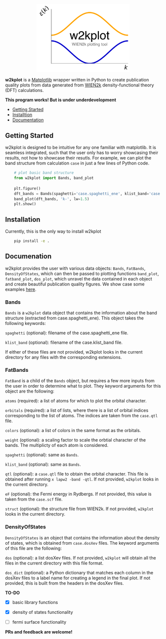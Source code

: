 <p align="center">
<a href="https://github.com/harrisonlabollita/w2kplot">
<img width = "300" src="logo.png" alt="w2kplot"/>
</a>
</p>


**w2kplot** is a [Matplotlib](https://matplotlib.org) wrapper written in Python to create publication quality plots from data generated from [WIEN2k](http://susi.theochem.tuwien.ac.at) density-functional theory (DFT) calculations.

**This program works! But is under underdevelopment**

- [Getting Started](#started)
- [Installtion](#installation)
- [Documentation](#documentation)


<a name="started"></a>
## Getting Started
w2kplot is designed to be intuitive for any one familiar with matplotlib. It is seamless integrated, such that the user only has to worry showcasing their results, not how to showcase their resutls. For example, we can plot the band structure from calculation `case` in just a few lines of Python code.

```python
	# plot basic band structure
	from w2kplot import Bands, band_plot
	
	plt.figure()
	dft_bands = Bands(spaghetti='case.spaghetti_ene', klist_band='case.klist_band')
	band_plot(dft_bands, 'k-', lw=1.5)
	plt.show()
```

<a name="installation"></a>
## Installation

Currently, this is the only way to install w2kplot
```bash
    pip install -e .
```

<a name="documentation"><a/>
## Documenation

w2kplot provides the user with various data objects: `Bands`, `FatBands`, `DensityOfStates`, which can then be passed to plotting functions `band_plot`, `fatband_plot`, `dos_plot`, which unravel the data contained in each object and create beautiful publication quality figures. We show case some examples [here](examples/README.md).

### Bands
`Bands` is a `w2kplot` data object that contains the information about the band structure (extracted from case.spaghetti\_ene). This object takes the following keywords:

`spaghetti` (optional): filename of the case.spaghetti\_ene file.

`klist_band` (optional): filename of the case.klist\_band file.

If either of these files are not provided, w2kplot looks in the current directory for any files with the corresponding extensions.

### FatBands
`FatBand` is a child of the `Bands` object, but requires a few more inputs from the user in order to determine what to plot. They keyword arguments for this object are the following:

`atoms` (required): a list of atoms for which to plot the orbital character. 

`orbitals` (required): a list of lists, where there is a list of orbital indices corresponding to the list of atoms. The indices are taken from the `case.qtl` file.

`colors` (optional): a list of colors in the same format as the orbitals.
 
`weight` (optional): a scaling factor to scale the orbtial character of the bands. The multiplicty of each atom is considered.

`spaghetti` (optional): same as `Bands`.

`klist_band` (optional): same as `Bands`.

`qtl` (optional): a `case.qtl` file to obtain the orbital character. This file is obtained after running `x lapw2 -band -qtl`. If not provided, `w2kplot` looks in the current directory.

`eF` (optional): the Fermi energy in Rydbergs. If not provided, this value is taken from the `case.scf` file.

`struct` (optional): the structure file from WIEN2k. If not provided, `w2kplot` looks in the current directory.

### DensityOfStates

`DensityOfStates` is an object that contains the information about the density of states, which is obtained from `case.dosXev` files. The keyword arguments of this file are the following:

`dos` (optional): a list dosXev files. If not provided, `w2kplot` will obtain all the files in the current directory with this file format.

`dos_dict` (optional): a Python dictionary that matches each column in the dosXev files to a label name for creating a legend in the final plot. If not provided, this is built from the headers in the dosXev files.


**TO-DO**

- [x] basic library functions
- [x] density of states functionality
- [ ] fermi surface functionality


**PRs and feedback are welcome!**

